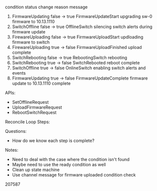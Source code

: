 condition status change reason message 
1. FirmwareUpdating false -> true FirmwareUpdateStart upgrading sw-0 firmware to 10.13.1110 
2. SwitchOffline false -> true OfflineSwitch silencing switch alerts during firmware update 
3. FirewareUploading false -> true FirmwareUploadStart updloading firmware to switch 
4. FirewareUploading true -> false FirmwareUploadFinished upload complete 
5. SwitchRebooting false -> true RebootingSwitch rebooting 
6. SwitchRebooting true -> false SwitchRebooted reboot complete 
7. SwitchOffline true -> false OnlineSwitch enabling switch alerts and events 
8. FirmwareUpdating true -> false FirmwareUpdateComplete firmware update to 10.13.1110 complete

APIs:
- SetOfflineRequest
- UploadFirmwareRequest
- RebootSwitchRequest

Reconcile Loop Steps:

Questions:
- How do we know each step is complete?

Notes: 
- Need to deal with the case where the condition isn't found
- Maybe need to use the ready condition as well
- Clean up state machine
- Use channel message for firmware uploaded condition check

207587